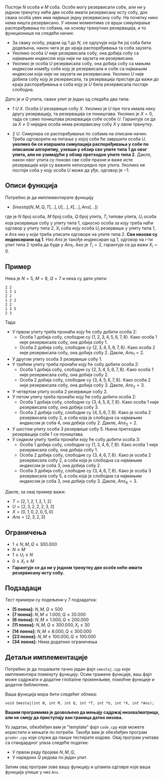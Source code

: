 ﻿
Постоји $N$ особа и $M$ соба. Особе могу резервисати собе, али ни у једном тренутку неће две особе имати резервисану исту собу, док свака особа увек има највише једну резервисану собу. На почетку нико нема ништа резервисано. У неким моментима се врши симулирање распоређивања по собама, на основу тренутних резервација, и то функционише на следећи начин:

* За сваку особу, редом од $1$ до $N$, се одлучује која ће јој соба бити додељена, након чега је до краја распоређивања та соба заузета.
* Уколико особа $U$ није резервисала собу, она добија собу са најмањим индексом која није ни заузета ни резервисана.
* Уколико је особа $U$ резервисала собу, она добија собу са мањим индексом између собе коју је резервисала и собе са најмањим индексом која није ни заузета ни резервисана. Уколико $U$ није добила собу коју је резервисала, та резервација престаје да важи до краја распоређивања и соба коју је $U$ била резервисала постаје слободна.

Дато је и $Q$ упита, сваки упит је један од следећа два типа:

* $1$ $U$ $X$. Особа $U$ резервише собу $X$. Уколико је $U$ пре тога имала неку другу резервацију, та резервација се поништава. Уколико је $X = 0$, тада се само поништава резервација собе особе $U$. Гарантује се да за $X \neq 0$ ниједна особа нема резервисану собу $X$ у овом тренутку. 

* $2$ $U$. Симулира се распоређивање по собама на описани начин. Треба одговорити на питање у којој соби ће завршити особа $U$, **уколико би се извршила симулација распоређивања у собе по описаном алгоритму, узевши у обзир све упите типа $1$ до овог упита, али не узимајући у обзир претходне упите типа $2$**. Дакле, након овог упита су поново све собе празне и важе исте резервације које су важиле непосредно пре упита. Уколико не постоји соба у коју особа $U$ може да уђе, одговор је $-1$.

## Описи функција

Потребно је да имплементирате функцију

* $Smestaj(N, M, Q, T[\dots], U[\dots], X[\dots], Ans[\ldots])$

где је $N$ број особа, $M$ број соба, $Q$ број упита, $T_i$ типови упита, $U_i$ особа која резервише собу у упиту типа $1$, односно особа за коју треба наћи одговор у упиту типа $2$, $X_i$ соба коју особа $U_i$ резервише у упиту типа $1$, и $Ans$ низ у који треба уписати одговоре на упите типа $2$. **Сви низови су индексирани од $1$**. Низ $Ans$ је такође индексиран од $1$, одговор на $i$-ти упит типа $2$ треба да буде у $Ans_i$. Ако је $T_i = 2$, гарантује се да важи $X_i = 0$.

## Пример

Нека је $N=5$, $M=8$, $Q=7$ и нека су дати упити:
~~~
2 2
1 3 1
2 2
1 2 2
2 2
1 3 5
2 3
~~~
Тада:

-   У првом упиту треба пронаћи коју ће собу добити особа $2$:
	-   Особа $1$ добија собу, слободне су $\{1,2,3,4,5,6,7,8\}$. Како особа $1$ није резервисала собу, она добија собу $1$.
	-   Особа $2$ добија собу, слободне су $\{2,3,4,5,6,7,8\}$. Како особа $2$ није резервисала собу, она добија собу $2$. Дакле, $Ans_1 = 2$.
-   У другом упиту особа $3$ резервише собу $1$.
-   У трећем упиту треба пронаћи коју ће собу добити особа $2$:
	-   Особа $1$ добија собу, слободне су $\{2,3,4,5,6,7,8\}$. Како особа $1$ није резервисала собу, она добија собу $2$.
	-   Особа $2$ добија собу, слободне су $\{3,4,5,6,7,8\}$. Како особа $2$ није резервисала собу, она добија собу $3$. Дакле, $Ans_2 = 3$.
-   У четвртом упиту особа $2$ резервише собу $2$.
-   У петом упиту треба пронаћи коју ће собу добити особа $2$:
	-   Особа $1$ добија собу, слободне су $\{3,4,5,6,7,8\}$. Како особа $1$ није резервисала собу, она добија собу $3$.
	-   Особа $2$ добија собу, слободне су $\{4,5,6,7,8\}$. Како је особа $2$ резервисала собу $2$, а соба која је слободна са најмањим индексом је соба $4$, она добија собу $2$. Дакле, $Ans_3 = 2$.
-   У шестом упиту особа $3$ резервише собу $5$. Њена претходна резервација собе $1$ се поништава.
-   У седмом упиту треба пронаћи коју ће собу добити особа $3$:
	-   Особа $1$ добија собу, слободне су $\{1,3,4,6,7,8\}$. Како особа $1$ није резервисала собу, она добија собу $1$.
	-   Особа $2$ добија собу, слободне су $\{3,4,6,7,8\}$. Како је особа $2$ резервисала собу $2$, а соба која је слободна са најмањим индексом је соба $3$, она добија собу $2$.
	-   Особа $3$ добија собу, слободне су $\{3,4,6,7,8\}$. Како је особа $3$ резервисала собу $5$, а соба која је слободна са најмањим индексом је соба $3$, она добија собу $3$. Дакле, $Ans_4 = 3$.



Дакле, за овај пример важи:

-   $T = [2,1,2,1,2,1,2]$
-   $U = [2,3,2,2,2,3,3]$
-   $X = [0,1,0,2,0,5,0]$
-   $Ans = [2,3,2,3]$

## Ограничења

-   $1 \leq N,M,Q \leq 300.000$
-   $N \leq M$
-   $1 \leq U_i \leq N$
-   $0 \leq X_i \leq M$
-   **Гарантује се да ни у једном тренутку две особе неће имати резервисану исту собу.**

## Подзадаци
Тест примери су подељени у $7$ подзадатка:
-   **[5 поена]:** $N,M,Q \leq 500$
-   **[7 поена]:** $N,M \leq 1.000, Q \leq 20.000$
-   **[6 поена]:** $N,M \leq 1.000, Q \leq 200.000$
-   **[11 поена]:** $N,M,Q \leq 300.000, X_i \leq 30$ 
-   **[14 поена]:** $N,M \leq 8.000, Q \leq 300.000$
-   **[23 поена]:** $N,M \leq 100.000, Q \leq 100.000$
-   **[34 поена]:** Нема додатних ограничења

## Детаљи имплементације

Потребно је да пошаљете тачно један фајл `smestaj.cpp` који имплементира поменуту функцију. Осим тражене функције, ваш фајл може садржати и додатне глобалне променљиве, помоћне функције и додатне библиотеке.

Ваша функција мора бити следећег облика:

`void Smestaj(int N, int M, int Q, int *T, int *U, int *X, int *Ans);`

**Вашим програмима је дозвољено да мењају садржај низова/матрица, али не смеју да приступају ван граница датих низова.**

Уз задатак, обезбеђен вам је "template" фајл `code.cpp` које можете користити и мењати по потреби. Такође вам је обезбеђен програм `grader.cpp` који служи да лакше тестирате кодове. Овај програм учитава са стандардног улаза следеће податке:

* У првом реду бројеве $N, M, Q$,
* У наредних $Q$ редова по један упит.

Затим овај програм зове вашу функцију и штампа одговре које ваша функција упише у низ `Ans`.
